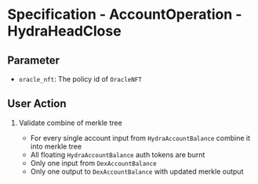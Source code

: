 # Specification - AccountOperation - HydraHeadClose

## Parameter

- `oracle_nft`: The policy id of `OracleNFT`

## User Action

1. Validate combine of merkle tree

   - For every single account input from `HydraAccountBalance` combine it into merkle tree
   - All floating `HydraAccountBalance` auth tokens are burnt
   - Only one input from `DexAccountBalance`
   - Only one output to `DexAccountBalance` with updated merkle output
